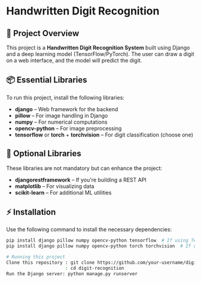 # Handwritten Digit Recognition  

## 📌 Project Overview  
This project is a **Handwritten Digit Recognition System** built using Django and a deep learning model (TensorFlow/PyTorch). The user can draw a digit on a web interface, and the model will predict the digit.  

## 📦 Essential Libraries  
To run this project, install the following libraries:  

- **django** – Web framework for the backend  
- **pillow** – For image handling in Django  
- **numpy** – For numerical computations  
- **opencv-python** – For image preprocessing  
- **tensorflow** or **torch** + **torchvision** – For digit classification (choose one)  

## 🔹 Optional Libraries  
These libraries are not mandatory but can enhance the project:  

- **djangorestframework** – If you're building a REST API  
- **matplotlib** – For visualizing data  
- **scikit-learn** – For additional ML utilities  

## ⚡ Installation  
Use the following command to install the necessary dependencies:  

```sh
pip install django pillow numpy opencv-python tensorflow  # If using TensorFlow  
pip install django pillow numpy opencv-python torch torchvision  # If using PyTorch  

# Running this project 
Clone this repository : git clone https://github.com/your-username/digit-recognition.git
                      : cd digit-recognition
Run the Django server: python manage.py runserver
